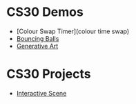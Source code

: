 # CS30 Demos
- [Colour Swap Timer](colour time swap)
- [Bouncing Balls](bouncing-balls)
- [Generative Art](art)

# CS30 Projects
- [Interactive Scene](interactive-scene)